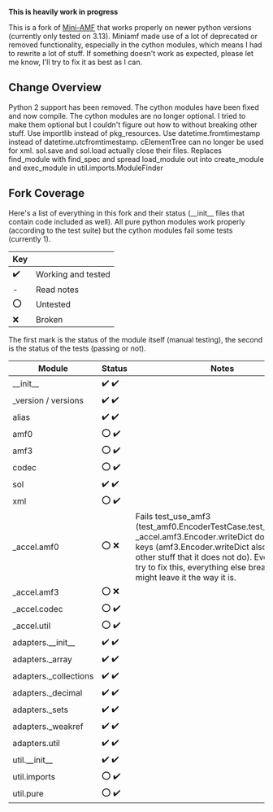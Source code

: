 <b>This is heavily work in progress</b>

This is a fork of <a href="https://pypi.org/project/Mini-AMF/">Mini-AMF</a> that works properly on newer python versions (currently only tested on 3.13). Miniamf made use of a lot of deprecated or removed functionality, especially in the cython modules, which means I had to rewrite a lot of stuff. If something doesn't work as expected, please let me know, I'll try to fix it as best as I can.

## Change Overview
Python 2 support has been removed.
The cython modules have been fixed and now compile.
The cython modules are no longer optional. I tried to make them optional but I couldn't figure out how to without breaking other stuff.
Use importlib instead of pkg_resources.
Use datetime.fromtimestamp instead of datetime.utcfromtimestamp.
cElementTree can no longer be used for xml.
sol.save and sol.load actually close their files.
Replaces find_module with find_spec and spread load_module out into create_module and exec_module in util.imports.ModuleFinder

## Fork Coverage
Here's a list of everything in this fork and their status (&#95;&#95;init&#95;&#95; files that contain code included as well). All pure python modules work properly (according to the test suite) but the cython modules fail some tests (currently 1).

| Key |              |
| --- | ------------ |
| :heavy_check_mark: | Working and tested |
| - | Read notes |
| :o: | Untested |
| :x: | Broken |

The first mark is the status of the module itself (manual testing), the second is the status of the tests (passing or not).

| Module       | Status | Notes      |
| ------------ | ------ | ---------- |
| &#95;&#95;init&#95;&#95; | :heavy_check_mark: :heavy_check_mark: | |
| &#95;version / versions | :heavy_check_mark: :heavy_check_mark: | |
| alias | :heavy_check_mark: :heavy_check_mark: | |
| amf0 | :o: :heavy_check_mark: | |
| amf3 | :o: :heavy_check_mark: | |
| codec | :o: :heavy_check_mark: | |
| sol | :heavy_check_mark: :heavy_check_mark: | |
| xml | :o: :heavy_check_mark: | |
| &#95;accel.amf0 | :o: :x: | Fails test_use_amf3 (test_amf0.EncoderTestCase.test_use_amf3). _accel.amf3.Encoder.writeDict does not sort keys (amf3.Encoder.writeDict also does other stuff that it does not do). Every time I try to fix this, everything else breaks so I might leave it the way it is. |
| &#95;accel.amf3 | :o: :x: | |
| &#95;accel.codec | :o: :heavy_check_mark: | |
| &#95;accel.util | :o: :heavy_check_mark: | |
| adapters.&#95;&#95;init&#95;&#95; | :heavy_check_mark: :heavy_check_mark: | |
| adapters.&#95;array | :heavy_check_mark: :heavy_check_mark: | |
| adapters.&#95;collections | :heavy_check_mark: :heavy_check_mark: | |
| adapters.&#95;decimal | :heavy_check_mark: :heavy_check_mark: | |
| adapters.&#95;sets | :heavy_check_mark: :heavy_check_mark: | |
| adapters.&#95;weakref | :heavy_check_mark: :heavy_check_mark: | |
| adapters.util | :heavy_check_mark: :heavy_check_mark: | |
| util.&#95;&#95;init&#95;&#95; | :heavy_check_mark: :heavy_check_mark: | |
| util.imports | :o: :heavy_check_mark: | |
| util.pure | :o: :heavy_check_mark: | |
